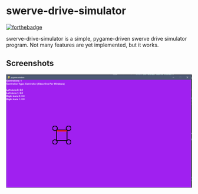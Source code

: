 
# swerve-drive-simulator

[![forthebadge](https://forthebadge.com/images/badges/built-with-love.png)](http://forthebadge.com)

swerve-drive-simulator is a simple, pygame-driven swerve drive simulator program. Not many features are yet implemented, but it works.





## Screenshots

![App Screenshot](/screenshots/screenshot.png?raw=true)

